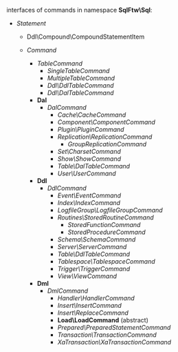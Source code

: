 
interfaces of commands in namespace **SqlFtw\Sql**:

- *Statement*
    - Ddl\Compound\CompoundStatementItem

    - *Command*
        - *TableCommand*
            - *SingleTableCommand*
            - *MultipleTableCommand*
            - *Ddl\DdlTableCommand*
            - *Ddl\DalTableCommand*
        - **Dal**
            - *DalCommand*
                - *Cache\CacheCommand*
                - *Component\ComponentCommand*
                - *Plugin\PluginCommand*
                - *Replication\ReplicationCommand*
                    - *GroupReplicationCommand*
                - *Set\CharsetCommand*
                - *Show\ShowCommand*
                - *Table\DalTableCommand*
                - *User\UserCommand*
        - **Ddl**
            - *DdlCommand*
                - *Event\EventCommand*
                - *Index\IndexCommand*
                - *LogfileGroup\LogfileGroupCommand*
                - *Routines\StoredRoutineCommand*
                    - *StoredFunctionCommand*
                    - *StoredProcedureCommand*
                - *Schema\SchemaCommand*
                - *Server\ServerCommand*
                - *Table\DdlTableCommand*
                - *Tablespace\TablespaceCommand*
                - *Trigger\TriggerCommand*
                - *View\ViewCommand*
        - **Dml**
            - *DmlCommand*
                - *Handler\HandlerCommand*
                - *Insert\InsertCommand*
                - *Insert\ReplaceCommand*
                - **Load\LoadCommand** (abstract)
                - *Prepared\PreparedStatementCommand*
                - *Transaction\TransactionCommand*
                - *XaTransaction\XaTransactionCommand*
